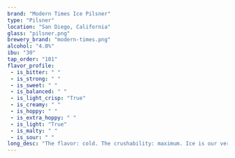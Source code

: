 ```yaml
---
brand: "Modern Times Ice Pilsner"
type: "Pilsner"
location: "San Diego, California"
glass: "pilsner.png"
brewery_brand: "modern-times.png"
alcohol: "4.8%"
ibu: "30"
tap_order: "101"
flavor_profile:
 - is_bitter: " "
 - is_strong: " "
 - is_sweet: " "
 - is_balanced: " "
 - is_light_crisp: "True"
 - is_creamy: " "
 - is_hoppy: " "
 - is_extra_hoppy: " "
 - is_light: "True"
 - is_malty: " "
 - is_sour: " "
long_desc: "The flavor: cold. The crushability: maximum. Ice is our very first pils, and it brings the noise. Hopped with Czech Saaz and Australian Summer hops, before, like, so many weeks of lagering, Ice packs the flavor of the mighty San Diego mountains into a compact 4.8% ABV package."
---
```

